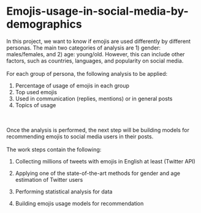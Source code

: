 # Emojis-usage-in-social-media-by-demographics
In this project, we want to know if emojis are used differently by different personas. The main two categories of analysis are 1) gender: males/females, and 2) age: young/old. However, this can include other factors, such as countries, languages, and popularity on social media.
</br>
</br>
For each group of persona, the following analysis to be applied:
</br>
1) Percentage of usage of emojis in each group
2) Top used emojis
3) Used in communication (replies, mentions) or in general posts
4) Topics of usage
</br>
</br>Once the analysis is performed, the next step will be building models for recommending emojis to social media users in their posts.
</br>
</br>
The work steps contain the following:

1) Collecting millions of tweets with emojis in English at least (Twitter API)

2) Applying one of the state-of-the-art methods for gender and age estimation of Twitter users

3) Performing statistical analysis for data

4) Building emojis usage models for recommendation
